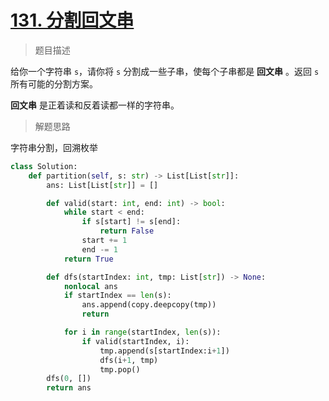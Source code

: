 # [131. 分割回文串](https://leetcode.cn/problems/palindrome-partitioning/)

> 题目描述

给你一个字符串 `s`，请你将 `s` 分割成一些子串，使每个子串都是 **回文串** 。返回 `s` 所有可能的分割方案。

**回文串** 是正着读和反着读都一样的字符串。

> 解题思路

字符串分割，回溯枚举

```python
class Solution:
    def partition(self, s: str) -> List[List[str]]:
        ans: List[List[str]] = []

        def valid(start: int, end: int) -> bool:
            while start < end:
                if s[start] != s[end]:
                    return False
                start += 1
                end -= 1
            return True

        def dfs(startIndex: int, tmp: List[str]) -> None:
            nonlocal ans
            if startIndex == len(s):
                ans.append(copy.deepcopy(tmp))
                return

            for i in range(startIndex, len(s)):
                if valid(startIndex, i):
                    tmp.append(s[startIndex:i+1])
                    dfs(i+1, tmp)
                    tmp.pop()
        dfs(0, [])
        return ans
```

